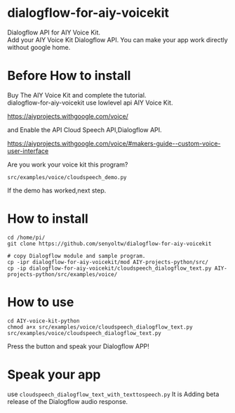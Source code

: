 # dialogflow-for-aiy-voicekit
Dialogflow API for AIY Voice Kit.    
Add your AIY Voice Kit Dialogflow API.
You can make your app work directly without google home.

# Before How to install
Buy The AIY Voice Kit and complete the tutorial.  
dialogflow-for-aiy-voicekit use lowlevel api AIY Voice Kit.

https://aiyprojects.withgoogle.com/voice/

and Enable the API Cloud Speech API,Dialogflow API.

https://aiyprojects.withgoogle.com/voice/#makers-guide--custom-voice-user-interface

Are you work your voice kit this program?
```
src/examples/voice/cloudspeech_demo.py
```
If the demo has worked,next step.

# How to install

```
cd /home/pi/
git clone https://github.com/senyoltw/dialogflow-for-aiy-voicekit

# copy Dialogflow module and sample program.
cp -ipr dialogflow-for-aiy-voicekit/mod AIY-projects-python/src/
cp -ip dialogflow-for-aiy-voicekit/cloudspeech_dialogflow_text.py AIY-projects-python/src/examples/voice/
```

# How to use

```
cd AIY-voice-kit-python
chmod a+x src/examples/voice/cloudspeech_dialogflow_text.py
src/examples/voice/cloudspeech_dialogflow_text.py 
```
Press the button and speak your Dialogflow APP!

# Speak your app
use `cloudspeech_dialogflow_text_with_texttospeech.py`
It is Adding beta release of the Dialogflow audio response.